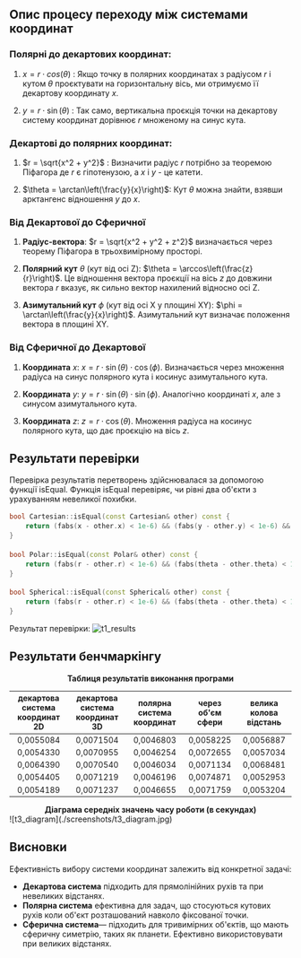 ## Опис процесу переходу між системами координат
### Полярні до декартових координат:

1. $x=r⋅cos⁡(\theta)$ : Якщо точку в полярних координатах з радіусом $r$ і кутом $\theta$ проєктувати на горизонтальну вісь, ми отримуємо її декартову координату $x$.

2. $y = r \cdot \sin(\theta)$ : Так само, вертикальна проєкція точки на декартову систему координат дорівнює $r$ множеному на синус кута.

### Декартові до полярних координат:

1. $r = \sqrt{x^2 + y^2}$ : Визначити радіус $r$ потрібно за теоремою Піфагора де $r$ є гіпотенузою, а $x$ і $y$ - це катети.

2. $\theta = \arctan\left(\frac{y}{x}\right)$: Кут $\theta$ можна знайти, взявши арктангенс відношення $y$ до $x$. 

### Від Декартової до Сферичної

1. **Радіус-вектора**: $r = \sqrt{x^2 + y^2 + z^2}$ визначається через теорему Піфагора в трьохвимірному просторі.

2. **Полярний кут** $\theta$ (кут від осі Z): $\theta = \arccos\left(\frac{z}{r}\right)$. Це відношення вектора проєкції на вісь $z$ до довжини вектора $r$ вказує, як сильно вектор нахилений відносно осі Z.

3. **Азимутальний кут** $\phi$ (кут від осі X у площині XY): $\phi = \arctan\left(\frac{y}{x}\right)$. Азимутальний кут визначає положення вектора в площині XY.

### Від Сферичної до Декартової

1. **Координата** $x$: $x = r \cdot \sin(\theta) \cdot \cos(\phi)$. Визначається через множення радіуса на синус полярного кута і косинус азимутального кута.

2. **Координата** $y$: $y = r \cdot \sin(\theta) \cdot \sin(\phi)$. Аналогічно координаті $x$, але з синусом азимутального кута.

3. **Координата** $z$: $z = r \cdot \cos(\theta)$. Множення радіуса на косинус полярного кута, що дає проєкцію на вісь $z$.

## Результати перевірки

Перевірка результатів перетворень здійснювалася за допомогою функції isEqual.
Функція isEqual перевіряє, чи рівні два об'єкти з урахуванням невеликої похибки.

```c++
bool Cartesian::isEqual(const Cartesian& other) const {
    return (fabs(x - other.x) < 1e-6) && (fabs(y - other.y) < 1e-6) && (fabs(z - other.z) < 1e-6);
}

bool Polar::isEqual(const Polar& other) const {
    return (fabs(r - other.r) < 1e-6) && (fabs(theta - other.theta) < 1e-6);
}

bool Spherical::isEqual(const Spherical& other) const {
    return (fabs(r - other.r) < 1e-6) && (fabs(theta - other.theta) < 1e-6) && (fabs(phi - other.phi) < 1e-6);
}
```

Результат перевірки:
![t1_results](t1_results.jpg)

## Результати бенчмаркінгу

<center> <b>Таблиця результатів виконання програми </b></center>

| декартова система координат 2D | декартова система координат 3D | полярна система координат | через об'єм сфери | велика колова відстань |
| :----------------------------: | :----------------------------: | :-----------------------: | :---------------: | :--------------------: |
|           0,0055084            |           0,0071504            |         0,0046803         |     0,0058225     |       0,0056887        |
|           0,0054330            |           0,0070955            |         0,0046254         |     0,0072655     |       0,0057034        |
|           0,0064390            |           0,0070540            |         0,0046034         |     0,0071134     |       0,0068481        |
|           0,0054405            |           0,0071219            |         0,0046196         |     0,0074871     |       0,0052953        |
|           0,0054189            |           0,0071237            |         0,0046655         |     0,0071759     |       0,0053204        |

<center> <b>Діаграма середніх значень часу роботи (в секундах) </b></center>
 ![t3_diagram](./screenshots/t3_diagram.jpg)

## Висновки

Ефективність вибору системи координат залежить від конкретної задачі:
- **Декартова система** підходить для прямолінійних рухів та при невеликих відстанях.
- **Полярна система** ефективна для задач, що стосуються кутових рухів коли об'єкт розташований навколо фіксованої точки.
- **Сферична система**— підходить для тривимірних об'єктів, що мають сферичну симетрію, таких як планети. Ефективно використовувати при великих відстанях.
